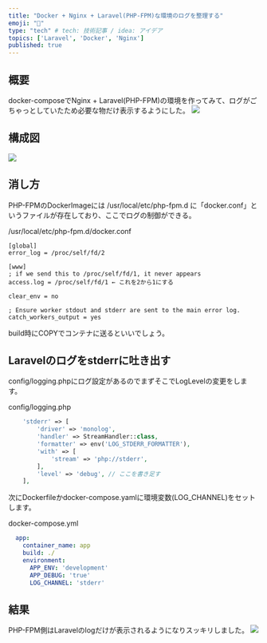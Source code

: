 ```yaml
---
title: "Docker + Nginx + Laravel(PHP-FPM)な環境のログを整理する"
emoji: "🐣"
type: "tech" # tech: 技術記事 / idea: アイデア
topics: ['Laravel', 'Docker', 'Nginx']
published: true
---
```


## 概要
docker-composeでNginx + Laravel(PHP-FPM)の環境を作ってみて、ログがごちゃっとしていたため必要な物だけ表示するようにした。
![](https://storage.googleapis.com/zenn-user-upload/qonf386r07geefphice6iwmga1m5)

## 構成図
![](https://storage.googleapis.com/zenn-user-upload/9ykuxzcn2jabm4dwjr2e05rl6z3c)

## 消し方
PHP-FPMのDockerImageには
/usr/local/etc/php-fpm.d
に「docker.conf」というファイルが存在しており、ここでログの制御ができる。

/usr/local/etc/php-fpm.d/docker.conf
```
[global]
error_log = /proc/self/fd/2

[www]
; if we send this to /proc/self/fd/1, it never appears
access.log = /proc/self/fd/1 ← これを2から1にする

clear_env = no

; Ensure worker stdout and stderr are sent to the main error log.
catch_workers_output = yes
```
build時にCOPYでコンテナに送るといいでしょう。

## Laravelのログをstderrに吐き出す
config/logging.phpにログ設定があるのでまずそこでLogLevelの変更をします。

config/logging.php
```php
    'stderr' => [
        'driver' => 'monolog',
        'handler' => StreamHandler::class,
        'formatter' => env('LOG_STDERR_FORMATTER'),
        'with' => [
            'stream' => 'php://stderr',
        ],
        'level' => 'debug', // ここを書き足す
    ],
```
次にDockerfileかdocker-compose.yamlに環境変数(LOG_CHANNEL)をセットします。

docker-compose.yml
```yml
  app:
    container_name: app
    build: ./
    environment:
      APP_ENV: 'development'
      APP_DEBUG: 'true'
      LOG_CHANNEL: 'stderr'
```

## 結果
PHP-FPM側はLaravelのlogだけが表示されるようになりスッキリしました。
![](https://storage.googleapis.com/zenn-user-upload/9rbl1yavuzu6ho9p2bgbpybx4uaz)
